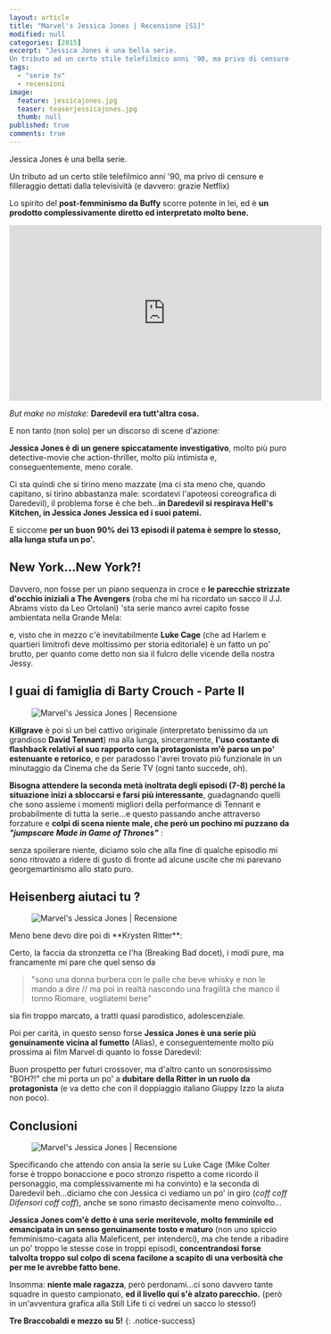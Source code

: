 ```yaml
---
layout: article
title: "Marvel's Jessica Jones | Recensione [S1]"
modified: null
categories: [2015]
excerpt: "Jessica Jones è una bella serie.
Un tributo ad un certo stile telefilmico anni '90, ma privo di censure e filleraggio dettati dalla televisività..."
tags:
  - "serie tv"
  - recensioni
image: 
  feature: jessicajones.jpg
  teaser: teaserjessicajones.jpg
  thumb: null
published: true
comments: true
---
```


Jessica Jones è una bella serie.

Un tributo ad un certo stile telefilmico anni '90, ma privo di censure e filleraggio dettati dalla televisività (e davvero: grazie Netflix)

Lo spirito del **post-femminismo da Buffy** scorre potente in lei, ed è **un prodotto complessivamente diretto ed interpretato molto bene.**

<iframe width="560" height="315" src="https://www.youtube.com/embed/g6c3oTYcuhA" frameborder="0" allowfullscreen></iframe>

_But make no mistake:_ **Daredevil era tutt'altra cosa.**

E non tanto (non solo) per un discorso di scene d'azione:

**Jessica Jones è di un genere spiccatamente investigativo**, molto più puro detective-movie che action-thriller, molto più intimista e, conseguentemente, meno corale.

Ci sta quindi che si tirino meno mazzate (ma ci sta meno che, quando capitano, si tirino abbastanza male: scordatevi l'apoteosi coreografica di Daredevil), il problema forse è che beh...**in Daredevil si respirava Hell's Kitchen, in Jessica Jones Jessica ed i suoi patemi.**

E siccome **per un buon 90% dei 13 episodi il patema è sempre lo stesso, alla lunga stufa un po'.**

## New York...New York?!

Davvero, non fosse per un piano sequenza in croce e **le parecchie strizzate d'occhio iniziali a The Avengers** (roba che mi ha ricordato un sacco il J.J. Abrams visto da Leo Ortolani) 'sta serie manco avrei capito fosse ambientata nella Grande Mela:

e, visto che in mezzo c'è inevitabilmente **Luke Cage** (che ad Harlem e quartieri limitrofi deve moltissimo per storia editoriale) è un fatto un po' brutto, per quanto come detto non sia il fulcro delle vicende della nostra Jessy.

## I guai di famiglia di Barty Crouch - Parte II

<figure>
	<img src="http://3.bp.blogspot.com/-0JHxJ6hFC38/VlcTetOrbLI/AAAAAAAANX4/LkNEM1qXoAY/s1600/Jessica-Jones-Killgrave-poster.jpg" alt="Marvel's Jessica Jones | Recensione">
</figure>

**Killgrave** è poi sì un bel cattivo originale (interpretato benissimo da un grandioso **David Tennant**) ma alla lunga, sinceramente, **l'uso costante di flashback relativi al suo rapporto con la protagonista m'è parso un po' estenuante e retorico**, e per paradosso l'avrei trovato più funzionale in un minutaggio da Cinema che da Serie TV (ogni tanto succede, oh).

**Bisogna attendere la seconda metà inoltrata degli episodi (7-8) perché la situazione inizi a sbloccarsi e farsi più interessante**, guadagnando quelli che sono assieme i momenti migliori della performance di Tennant e probabilmente di tutta la serie...e questo passando anche attraverso forzature e **colpi di scena niente male, che però un pochino mi puzzano da _"jumpscare Made in Game of Thrones"_** :

senza spoilerare niente, diciamo solo che alla fine di qualche episodio mi sono ritrovato a ridere di gusto di fronte ad alcune uscite che mi parevano georgemartinismo allo stato puro.

## Heisenberg aiutaci tu ?

<figure>
	<img src="http://4.bp.blogspot.com/-mokOncGzIG4/Vlel2a4xv-I/AAAAAAAANYI/1EKqjXZnj5g/s1600/krysten%2Britter.png" alt="Marvel's Jessica Jones | Recensione">
</figure>
Meno bene devo dire poi di **Krysten Ritter**:

Certo, la faccia da stronzetta ce l'ha (Breaking Bad docet), i modi pure, ma francamente mi pare che quel senso da

>"sono una donna burbera con le palle che beve whisky e non le mando a dire // ma poi in realtà nascondo una fragilità che manco il tonno Riomare, vogliatemi bene"

sia fin troppo marcato, a tratti quasi parodistico, adolescenziale.

Poi per carità, in questo senso forse **Jessica Jones è una serie più genuinamente vicina al fumetto** (Alias), e conseguentemente molto più prossima ai film Marvel di quanto lo fosse Daredevil: 

Buon prospetto per futuri crossover, ma d'altro canto un sonorosissimo "BOH?!" che mi porta un po' a **dubitare della Ritter in un ruolo da protagonista** (e va detto che con il doppiaggio italiano Giuppy Izzo la aiuta non poco).

## Conclusioni

<figure>
	<img src="http://1.bp.blogspot.com/-iaQNzPpTPWA/VlemXaOW-sI/AAAAAAAANYQ/yaIvALwMlQg/s1600/lukecage.jpg" alt="Marvel's Jessica Jones | Recensione">
</figure>

Specificando che attendo con ansia la serie su Luke Cage (Mike Colter forse è troppo bonaccione e poco stronzo rispetto a come ricordo il personaggio, ma complessivamente mi ha convinto) e la seconda di Daredevil beh...diciamo che con Jessica ci vediamo un po' in giro (*coff coff Difensori coff coff*), anche se sono rimasto decisamente meno coinvolto...

**Jessica Jones com'è detto è una serie meritevole, molto femminile ed emancipata in un senso genuinamente tosto e maturo** (non uno spiccio femminismo-cagata alla Maleficent, per intenderci), ma che tende a ribadire un po' troppo le stesse cose in troppi episodi, **concentrandosi forse talvolta troppo sul colpo di scena facilone a scapito di una verbosità che per me le avrebbe fatto bene.**

Insomma: **niente male ragazza**, però perdonami...ci sono davvero tante squadre in questo campionato, **ed il livello qui s'è alzato parecchio.** (però in un'avventura grafica alla Still Life ti ci vedrei un sacco lo stesso!)

**Tre Braccobaldi e mezzo su 5!**
{: .notice-success}